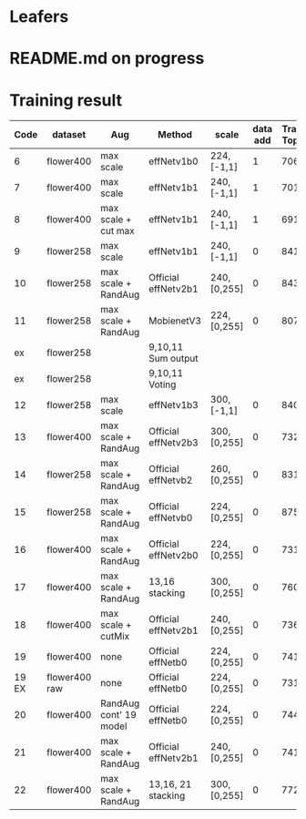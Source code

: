 # Leafers

# README.md on progress

# Training result
| Code  | dataset       | Aug                    | Method                       | scale          | data add | Train Top1 | diff  | Predict Top1 | Predict Top5 |
| ----- | ------------- | ---------------------- | ---------------------------- | -------------- | -------- | ---------- | ----- | ------------ | ------------ |
| 6     | flower400     | max scale              | effNetv1b0                   | 224, \[-1,1\]  | 1        | 7061       |       |              |              |
| 7     | flower400     | max scale              | effNetv1b1                   | 240, \[-1,1\]  | 1        | 7019       |       |              |              |
| 8     | flower400     | max scale + cut max    | effNetv1b1                   | 240, \[-1,1\]  | 1        | 6916       |       |              |              |
| 9     | flower258     | max scale              | effNetv1b1                   | 240, \[-1,1\]  | 0        | 8414       | \-574 | 7840         | 9300         |
| 10    | flower258     | max scale + RandAug    | Official effNetv2b1          | 240, \[0,255\] | 0        | 8436       | \-96  | 8340         | 9495         |
| 11    | flower258     | max scale + RandAug    | MobienetV3                   | 224, \[0,255\] | 0        | 8073       | \-173 | 7900         | 9339         |
| ex    | flower258     |                        | 9,10,11 Sum output           |                |          |            | N/A   | 7963         | 9383         |
| ex    | flower258     |                        | 9,10,11 Voting               |                |          |            | N/A   | 7835         | N/A          |
| 12    | flower258     | max scale              | effNetv1b3                   | 300, \[-1,1\]  | 0        | 8403       | \-637 | 7766         | 9273         |
| 13    | flower400     | max scale + RandAug    | Official effNetv2b3          | 300, \[0,255\] | 0        | 7323       | \-100 | 7223         | 9279         |
| 14    | flower258     | max scale + RandAug    | Official effNetvb2           | 260, \[0,255\] | 0        | 8313       | \-175 | 8138         | 9442         |
| 15    | flower258     | max scale + RandAug    | Official effNetvb0           | 224, \[0,255\] | 0        | 8752       | \-90  | 8662         | 9583         |
| 16    | flower400     | max scale + RandAug    | Official effNetv2b0          | 224, \[0,255\] | 0        | 7316       | \-88  | 7228         | 9257         |
| 17    | flower400     | max scale + RandAug    | 13,16 stacking               | 300, \[0,255\] | 0        | 7602       | \-51  | 7551         | 9375         |
| 18    | flower400     | max scale + cutMix     | Official effNetv2b1          | 240, \[0,255\] | 0        | 7363       | \-354 | 7009         | 9183         |
| 19    | flower400     | none                   | Official effNetb0            | 224, \[0,255\] | 0        | 7417       | \-328 | 7089         | 8604         |
| 19 EX | flower400 raw | none                   | Official effNetb0            | 224, \[0,255\] | 0        | 7318       | \-223 | 7095         |              |
| 20    | flower400     | RandAug cont' 19 model | Official effNetb0            | 224, \[0,255\] | 0        | 7445       | \-390 | 7055         | 8482         |
| 21    | flower400     | max scale + RandAug    | Official effNetv2b1          | 240, \[0,255\] | 0        | 7417       | \-111 | 7306         | 9330         |
| 22    | flower400     | max scale + RandAug    | 13,16, 21 stacking           | 300, \[0,255\] | 0        | 7726       | 5     | 7731         | 9475         |